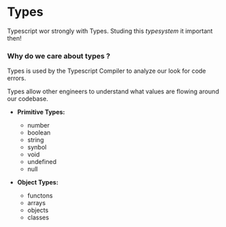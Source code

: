 # Types

Typescript wor strongly with Types. Studing this _typesystem_ it important then!

### Why do we care about types ?

Types is used by the Typescript Compiler to analyze our look for code errors.

Types allow other engineers to understand what values are flowing around our codebase.

- **Primitive Types:**

  - number
  - boolean
  - string
  - synbol
  - void
  - undefined
  - null

- **Object Types:**

  - functons
  - arrays
  - objects
  - classes

